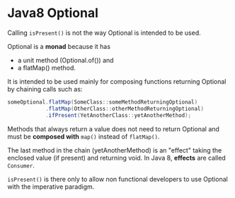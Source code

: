# Java8 Optional #

Calling `isPresent()` is not the way Optional is intended to be used.

Optional is a **monad** because it has 
* a unit method (Optional.of()) and 
* a flatMap() method. 

It is intended to be used mainly for composing functions returning Optional 
by chaining calls such as:

```Java
someOptional.flatMap(SomeClass::someMethodReturningOptional)
            .flatMap(OtherClass::otherMethodReturningOptional)
            .ifPresent(YetAnotherClass::yetAnotherMethod);
```

Methods that always return a value does not need to return Optional and 
must be **composed with** `map()` instead of `flatMap()`.
  
The last method in the chain (yetAnotherMethod) is an "effect" taking the 
enclosed value (if present) and returning void. 
In Java 8, **effects** are called `Consumer`.

`isPresent()` is there only to allow non functional developers to use Optional 
with the imperative paradigm.
